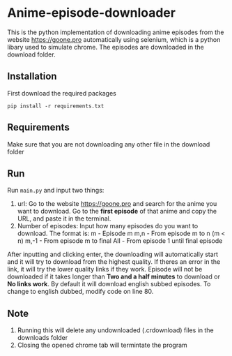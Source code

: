 # Anime-episode-downloader
This is the python implementation of downloading anime episodes from the website https://goone.pro automatically using selenium, which is a python libary used to simulate chrome.
The episodes are downloaded in the download folder.
## Installation
First download the required packages
```shell
pip install -r requirements.txt
```
## Requirements 
Make sure that you are not downloading any other file in the download folder
## Run
Run `main.py` and input two things:
1. url: Go to the website https://goone.pro and search for the anime you want to download. Go to the **first episode** of that anime and copy the URL, and paste it in the terminal.
2. Number of episodes: Input how many episodes do you want to download. The format is:
m - Episode m
m,n - From episode m to n (m < n)
m,-1 - From episode m to final
All - From episode 1 until final episode

After inputting and clicking enter, the downloading will automatically start and it will try to download from the highest quality. If theres an error in the link, it will try the lower quality links if they work. Episode will not be downloaded if it takes longer than **Two and a half minutes** to download or **No links work**.
By default it will download english subbed episodes. To change to english dubbed, modify code on line 80.
## Note
1.  Running this will delete any undownloaded (.crdownload) files in the downloads folder
2. Closing the opened chrome tab will termintate the program
